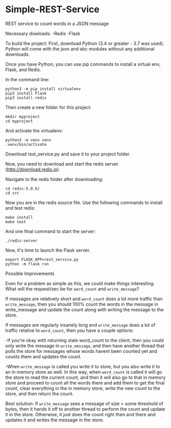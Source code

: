 # Simple-REST-Service
REST service to count words in a JSON message

Necessary dowloads:
-Redis
-Flask

To build the project:
First, download Python (3.4 or greater - 3.7 was used). Python will come with the json and abc modules without any additional downloads.

Once you have Python, you can use pip commands to install a virtual env, Flask, and Redis.

In the command line: 

```
python3 -m pip install virtualenv
pip3 install Flask
pip3 install redis
```

Then create a new folder for this project:

```
mkdir myproject
cd myproject
```

And activate the virtualenv:

```
python3 -m venv venv
.venv/bin/activate
```

Download rest_service.py and save it to your project folder.

Now, you need to download and start the redis server (http://download.redis.io).

Navigate to the redis folder after downloading:

```
cd redis-5.0.5/
cd src
```

Now you are in the redis source file. Use the following commands to install and test redis:

```
make install
make test
```

And one final command to start the server:

```./redis-server```

Now, it's time to launch the Flask server.

```
export FLASK_APP=rest_service.py
python -m flask run
```

Possible Improvements

Even for a problem as simple as this, we could make things interesting: What will the request/sec be for ```word_count``` and ```write_message```?

If messages are relatively short and ```word_count``` does a lot more traffic than ```write_message```, then you should 100% count the words in the message in write_message and update the count along with writing the message to the store.

If messages are regularly insanely long and ```write_message``` does a lot  of traffic relative to ```word_count```, then you have a couple options:

-If you're okay with returning stale word_count to the client, then you could only write the message in ```write_message```, and then have another thread that polls the store for messages whose words havent been counted yet and counts them and updates the count.

-When ```write_message``` is called you write it to store, but you also write it to an in memory store as well. In this way, when ```word_count``` is called it will go the store to read the current count, and then it will also go to that in memory store and proceed to count all the words there and add them to get the final count, clear everything in the in memory store, write the new count to the store, and then return the count.

Best solution:
If ```write_message``` sees a message of size > some threshold of bytes, then it hands it off to another thread to perform the count and update it in the store. Otherwise, it just does the count right then and there and updates it and writes the message in the store.
